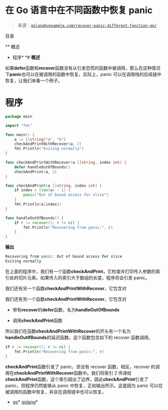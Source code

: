 <!--yml

类别：未分类

日期：2024-10-13 06:25:30

-->

# 在 Go 语言中在不同函数中恢复 panic

> 来源：[`golangbyexample.com/recover-panic-different-function-go/`](https://golangbyexample.com/recover-panic-different-function-go/)

目录

**   概述

+   程序*  *# **概述**

如果**defer**函数和**recover**函数没有从引发恐慌的函数中被调用，那么在这种情况下**panic**也可以在被调用的函数中恢复。实际上，panic 可以在调用栈的后续链中恢复，让我们来看一个例子。

# **程序**

```go
package main

import "fmt"

func main() {
    a := []string{"a", "b"}
    checkAndPrintWithRecover(a, 2)
    fmt.Println("Exiting normally")
}

func checkAndPrintWithRecover(a []string, index int) {
    defer handleOutOfBounds()
    checkAndPrint(a, 2)
}

func checkAndPrint(a []string, index int) {
    if index > (len(a) - 1) {
        panic("Out of bound access for slice")
    }
    fmt.Println(a[index])
}

func handleOutOfBounds() {
    if r := recover(); r != nil {
        fmt.Println("Recovering from panic:", r)
    }
}
```

**输出**

```go
Recovering from panic: Out of bound access for slice
Exiting normally
```

在上面的程序中，我们有一个函数**checkAndPrint**，它检查并打印传入参数的索引处的切片元素。如果传入的索引大于数组的长度，程序将会引发 panic。

我们还有另一个函数**checkAndPrintWithRecover**，它包含对

我们还有另一个函数**checkAndPrintWithRecover**，它包含对

+   带有**recover**的**defer**函数，名为**handleOutOfBounds**

+   调用**checkAndPrint**函数

所以我们在函数**checkAndPrintWithRecover**的开头有一个名为**handleOutIfBounds**的延迟函数。这个函数包含如下的 recover 函数调用。

```go
if r := recover(); r != nil {
    fmt.Println("Recovering from panic:", r)
}
```

**checkAndPrint**函数引发了 panic，但没有 recover 函数，相反，recover 的调用在**checkAndPrintWithRecover**函数中。我们将索引 2 传递给**checkAndPrint**函数，这个索引超出了边界。因此**checkAndPrint**引发了 panic，但程序仍然能够从 panic 中恢复，正如输出所示。这是因为 panic 可以在被调用的函数中恢复，并且在调用链中也可以恢复。

+   [go](https://golangbyexample.com/tag/go/)*   [golang](https://golangbyexample.com/tag/golang/)*
